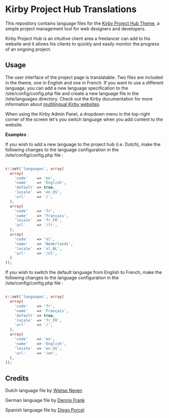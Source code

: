 # Kirby Project Hub Translations

This repository contains language files for the [Kirby Project Hub Theme](https://www.project-hub.net), a simple project management tool for web designers and developers.

Kirby Project Hub is an intuitive client area a freelancer can add to his website and it allows his clients to quickly and easily monitor the progress of an ongoing project.


## Usage

The user interface of the project page is translatable. Two files are included in the theme, one in English and one in French. If you want to use a different language, you can add a new language specification to the /site/config/config.php file and create a new language file in the /site/languages directory. Check out the Kirby documentation for more information about [multilingual Kirby websites](http://getkirby.com/docs/languages).

When using the Kirby Admin Panel, a dropdown menu in the top-right corner of the screen let's you switch language when you add content to the website.


**Examples** :


If you wish to add a new language to the project hub (i.e. Dutch), make the following changes to the language configuration in the /site/config/config.php file :

```php

c::set('languages', array(
  array(
    'code'    => 'en',
    'name'    => 'English',
    'default' => true,
    'locale'  => 'en_US',
    'url'     => '/',
  ),
  array(
    'code'    => 'fr',
    'name'    => 'Français',
    'locale'  => 'fr_FR',
    'url'     => '/fr',
  ),
  array(
    'code'    => 'nl',
    'name'    => 'Nederlands',
    'locale'  => 'nl_NL',
    'url'     => '/nl',
  )
));

```


If you wish to switch the default language from English to French, make the following changes to the language configuration in the /site/config/config.php file :

```php

c::set('languages', array(
  array(
    'code'    => 'fr',
    'name'    => 'Français',
    'default' => true,
    'locale'  => 'fr_FR',
    'url'     => '/',
  ),
  array(
    'code'    => 'en',
    'name'    => 'English',
    'locale'  => 'en_US',
    'url'     => '/en',
  ),
));

```



## Credits

Dutch language file by [Wietse Neven](http://wietseneven.com "Wietse Neven - UI designer")

German language file by [Dennis Frank](http://dennisfrank.net "Dennis Frank - Web Design and ExpressionEngine Development")

Spanish language file by [Diego Porcel](http://diegoporcel.com "Photographe Nature morte Paris - Diego Porcel")